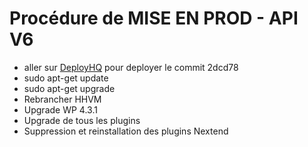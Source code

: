 # Procédure de MISE EN PROD - API V6 #

* aller sur [DeployHQ](https://kidzou.deployhq.com/projects/kidzou-web/deployments) pour deployer le commit 2dcd78
* sudo apt-get update
* sudo apt-get upgrade
* Rebrancher HHVM
* Upgrade WP 4.3.1
* Upgrade de tous les plugins
* Suppression et reinstallation des plugins Nextend


